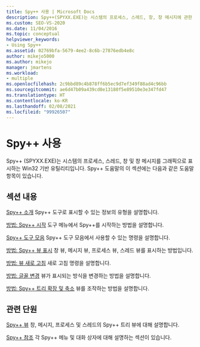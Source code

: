 ```yaml
---
title: Spy++ 사용 | Microsoft Docs
description: Spy++(SPYXX.EXE)는 시스템의 프로세스, 스레드, 창, 창 메시지에 관한 그래픽 뷰를 제공합니다. 여기에서 관련 문서의 링크를 확인합니다.
ms.custom: SEO-VS-2020
ms.date: 11/04/2016
ms.topic: conceptual
helpviewer_keywords:
- Using Spy++
ms.assetid: 02769bfa-5679-4ee2-8c6b-27876edb4e8c
author: mikejo5000
ms.author: mikejo
manager: jmartens
ms.workload:
- multiple
ms.openlocfilehash: 2c9bbd89c4b878ff6b5ec9d7ef349f88ad4c96bb
ms.sourcegitcommit: ae6d47b09a439cd0e13180f5e89510e3e347fd47
ms.translationtype: HT
ms.contentlocale: ko-KR
ms.lasthandoff: 02/08/2021
ms.locfileid: "99926507"
---
```

# <a name="using-spy"></a>Spy++ 사용
Spy++ (SPYXX.EXE)는 시스템의 프로세스, 스레드, 창 및 창 메시지를 그래픽으로 표시하는 Win32 기반 유틸리티입니다. Spy++ 도움말의 이 섹션에는 다음과 같은 도움말 항목이 있습니다.

## <a name="in-this-section"></a>섹션 내용
 [Spy++ 소개](../debugger/introducing-spy-increment.md) Spy++ 도구로 표시할 수 있는 정보의 유형을 설명합니다.

 [방법: Spy++ 시작](../debugger/how-to-start-spy-increment.md) 도구 메뉴에서 Spy++를 시작하는 방법을 설명합니다.

 [Spy++ 도구 모음](../debugger/spy-increment-toolbar.md) Spy++ 도구 모음에서 사용할 수 있는 명령을 설명합니다.

 [방법: Spy++ 뷰 표시](../debugger/how-to-display-spy-increment-views.md) 창 뷰, 메시지 뷰, 프로세스 뷰, 스레드 뷰를 표시하는 방법입니다.

 [방법: 뷰 새로 고침](../debugger/how-to-refresh-the-view.md) 새로 고침 명령을 설명합니다.

 [방법: 글꼴 변경](../debugger/how-to-change-fonts.md) 뷰가 표시되는 방식을 변경하는 방법을 설명합니다.

 [방법: Spy++ 트리 확장 및 축소](../debugger/how-to-expand-and-collapse-spy-increment-trees.md) 뷰를 조작하는 방법을 설명합니다.

## <a name="related-sections"></a>관련 단원
 [Spy++ 뷰](../debugger/spy-increment-views.md) 창, 메시지, 프로세스 및 스레드의 Spy++ 트리 뷰에 대해 설명합니다.

 [Spy++ 참조](../debugger/spy-increment-reference.md) 각 Spy++ 메뉴 및 대화 상자에 대해 설명하는 섹션이 있습니다.